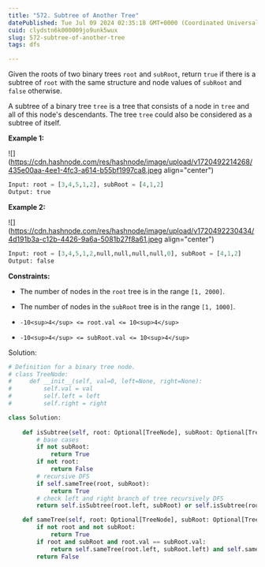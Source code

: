 ```yaml
---
title: "572. Subtree of Another Tree"
datePublished: Tue Jul 09 2024 02:35:18 GMT+0000 (Coordinated Universal Time)
cuid: clydstn6k000009jo9unk5wux
slug: 572-subtree-of-another-tree
tags: dfs

---
```


Given the roots of two binary trees `root` and `subRoot`, return `true` if there is a subtree of `root` with the same structure and node values of `subRoot` and `false` otherwise.

A subtree of a binary tree `tree` is a tree that consists of a node in `tree` and all of this node's descendants. The tree `tree` could also be considered as a subtree of itself.

**Example 1:**

![](https://cdn.hashnode.com/res/hashnode/image/upload/v1720492214268/435e00aa-4ee1-4fc3-a614-b55bf1997ca8.jpeg align="center")

```python
Input: root = [3,4,5,1,2], subRoot = [4,1,2]
Output: true
```

**Example 2:**

![](https://cdn.hashnode.com/res/hashnode/image/upload/v1720492230434/4d191b3a-c12b-4426-9a6a-5081b27f8a61.jpeg align="center")

```python
Input: root = [3,4,5,1,2,null,null,null,null,0], subRoot = [4,1,2]
Output: false
```

**Constraints:**

* The number of nodes in the `root` tree is in the range `[1, 2000]`.
    
* The number of nodes in the `subRoot` tree is in the range `[1, 1000]`.
    
* `-10<sup>4</sup> <= root.val <= 10<sup>4</sup>`
    
* `-10<sup>4</sup> <= subRoot.val <= 10<sup>4</sup>`
    

Solution:

```python
# Definition for a binary tree node.
# class TreeNode:
#     def __init__(self, val=0, left=None, right=None):
#         self.val = val
#         self.left = left
#         self.right = right

class Solution:
    
    def isSubtree(self, root: Optional[TreeNode], subRoot: Optional[TreeNode]) -> bool:
        # base cases
        if not subRoot:
            return True
        if not root:
            return False
        # recursive DFS
        if self.sameTree(root, subRoot):
            return True
        # check left and right branch of tree recursively DFS
        return self.isSubtree(root.left, subRoot) or self.isSubtree(root.right, subRoot)

    def sameTree(self, root: Optional[TreeNode], subRoot: Optional[TreeNode]) -> bool:
        if not root and not subRoot:
            return True
        if root and subRoot and root.val == subRoot.val:
            return self.sameTree(root.left, subRoot.left) and self.sameTree(root.right, subRoot.right)
        return False
```